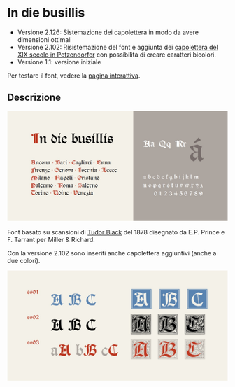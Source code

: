 # In die busillis
* Versione 2.126: Sistemazione dei capolettera in modo da avere dimensioni ottimali
* Versione 2.102: Risistemazione del font e aggiunta dei [capolettera del XIX secolo in Petzendorfer](https://archive.org/details/schriftenatlasei00petz/page/n159/mode/2up) con possibilità di creare caratteri bicolori.
* Versione 1.1: versione iniziale

Per testare il font, vedere la [pagina interattiva](https://m-casanova.github.io/In-die-busillis/).

## Descrizione
![image](images/In_die_busillis_1.jpg)

Font basato su scansioni di [Tudor Black](https://fontsinuse.com/typefaces/40819/tudor-black]) del 1878 disegnato da E.P. Prince e F. Tarrant per Miller &amp; Richard.

Con la versione 2.102 sono inseriti anche capolettera aggiuntivi (anche a due colori).

![image](images/In_die_busillis_2.jpg)
